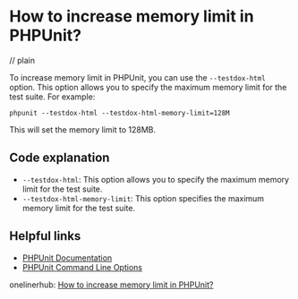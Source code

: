# How to increase memory limit in PHPUnit?
// plain

To increase memory limit in PHPUnit, you can use the `--testdox-html` option. This option allows you to specify the maximum memory limit for the test suite. For example:

```
phpunit --testdox-html --testdox-html-memory-limit=128M
```

This will set the memory limit to 128MB.

## Code explanation


- `--testdox-html`: This option allows you to specify the maximum memory limit for the test suite.
- `--testdox-html-memory-limit`: This option specifies the maximum memory limit for the test suite.

## Helpful links

- [PHPUnit Documentation](https://phpunit.readthedocs.io/en/latest/)
- [PHPUnit Command Line Options](https://phpunit.readthedocs.io/en/latest/textui.html#command-line-options)

onelinerhub: [How to increase memory limit in PHPUnit?](https://onelinerhub.com/phpunit/how-to-increase-memory-limit-in-phpunit)